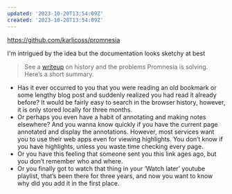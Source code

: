 ```yaml
---
updated: '2023-10-20T13:54:09Z'
created: '2023-10-20T13:54:09Z'
---
```

https://github.com/karlicoss/promnesia

I'm intrigued by the idea but the documentation looks sketchy at best

> See a [writeup](https://beepb00p.xyz/promnesia.html) on history and the problems Promnesia is solving. Here’s a short summary.

-   Has it ever occurred to you that you were reading an old bookmark or some lengthy blog post and suddenly realized you had read it already before? It would be fairly easy to search in the browser history, however, it is only stored locally for three months.
-   Or perhaps you even have a habit of annotating and making notes elsewhere? And you wanna know quickly if you have the current page annotated and display the annotations. However, most services want you to use their web apps even for viewing highlights. You don’t know if you have highlights, unless you waste time checking every page.
-   Or you have this feeling that someone sent you this link ages ago, but you don’t remember who and where.
-   Or you finally got to watch that thing in your ‘Watch later’ youtube playlist, that’s been there for three years, and now you want to know why did you add it in the first place.